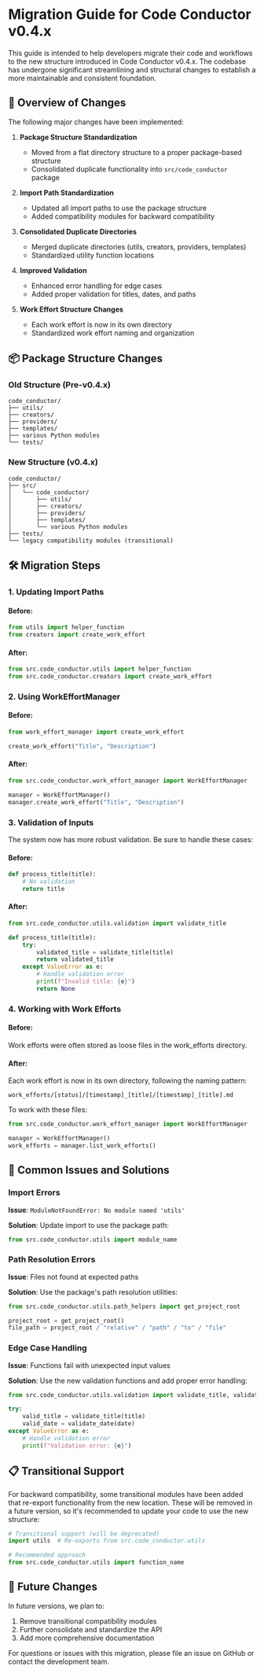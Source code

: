 # Migration Guide for Code Conductor v0.4.x

This guide is intended to help developers migrate their code and workflows to the new structure introduced in Code Conductor v0.4.x. The codebase has undergone significant streamlining and structural changes to establish a more maintainable and consistent foundation.

## 🔄 Overview of Changes

The following major changes have been implemented:

1. **Package Structure Standardization**
   - Moved from a flat directory structure to a proper package-based structure
   - Consolidated duplicate functionality into `src/code_conductor` package

2. **Import Path Standardization**
   - Updated all import paths to use the package structure
   - Added compatibility modules for backward compatibility

3. **Consolidated Duplicate Directories**
   - Merged duplicate directories (utils, creators, providers, templates)
   - Standardized utility function locations

4. **Improved Validation**
   - Enhanced error handling for edge cases
   - Added proper validation for titles, dates, and paths

5. **Work Effort Structure Changes**
   - Each work effort is now in its own directory
   - Standardized work effort naming and organization

## 📦 Package Structure Changes

### Old Structure (Pre-v0.4.x)
```
code_conductor/
├── utils/
├── creators/
├── providers/
├── templates/
├── various Python modules
└── tests/
```

### New Structure (v0.4.x)
```
code_conductor/
├── src/
│   └── code_conductor/
│       ├── utils/
│       ├── creators/
│       ├── providers/
│       ├── templates/
│       └── various Python modules
├── tests/
└── legacy compatibility modules (transitional)
```

## 🛠️ Migration Steps

### 1. Updating Import Paths

#### Before:
```python
from utils import helper_function
from creators import create_work_effort
```

#### After:
```python
from src.code_conductor.utils import helper_function
from src.code_conductor.creators import create_work_effort
```

### 2. Using WorkEffortManager

#### Before:
```python
from work_effort_manager import create_work_effort

create_work_effort("Title", "Description")
```

#### After:
```python
from src.code_conductor.work_effort_manager import WorkEffortManager

manager = WorkEffortManager()
manager.create_work_effort("Title", "Description")
```

### 3. Validation of Inputs

The system now has more robust validation. Be sure to handle these cases:

#### Before:
```python
def process_title(title):
    # No validation
    return title
```

#### After:
```python
from src.code_conductor.utils.validation import validate_title

def process_title(title):
    try:
        validated_title = validate_title(title)
        return validated_title
    except ValueError as e:
        # Handle validation error
        print(f"Invalid title: {e}")
        return None
```

### 4. Working with Work Efforts

#### Before:
Work efforts were often stored as loose files in the work_efforts directory.

#### After:
Each work effort is now in its own directory, following the naming pattern:
```
work_efforts/[status]/[timestamp]_[title]/[timestamp]_[title].md
```

To work with these files:
```python
from src.code_conductor.work_effort_manager import WorkEffortManager

manager = WorkEffortManager()
work_efforts = manager.list_work_efforts()
```

## 🚨 Common Issues and Solutions

### Import Errors

**Issue**: `ModuleNotFoundError: No module named 'utils'`

**Solution**: Update import to use the package path:
```python
from src.code_conductor.utils import module_name
```

### Path Resolution Errors

**Issue**: Files not found at expected paths

**Solution**: Use the package's path resolution utilities:
```python
from src.code_conductor.utils.path_helpers import get_project_root

project_root = get_project_root()
file_path = project_root / "relative" / "path" / "to" / "file"
```

### Edge Case Handling

**Issue**: Functions fail with unexpected input values

**Solution**: Use the new validation functions and add proper error handling:
```python
from src.code_conductor.utils.validation import validate_title, validate_date

try:
    valid_title = validate_title(title)
    valid_date = validate_date(date)
except ValueError as e:
    # Handle validation error
    print(f"Validation error: {e}")
```

## 📋 Transitional Support

For backward compatibility, some transitional modules have been added that re-export functionality from the new location. These will be removed in a future version, so it's recommended to update your code to use the new structure:

```python
# Transitional support (will be deprecated)
import utils  # Re-exports from src.code_conductor.utils

# Recommended approach
from src.code_conductor.utils import function_name
```

## 🔮 Future Changes

In future versions, we plan to:

1. Remove transitional compatibility modules
2. Further consolidate and standardize the API
3. Add more comprehensive documentation

For questions or issues with this migration, please file an issue on GitHub or contact the development team.